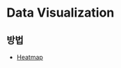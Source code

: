 # Data Visualization

## 방법
- [Heatmap](https://github.com/GooTec/BDLAB_CODE/tree/master/DataVisualization/Heatmap) 
